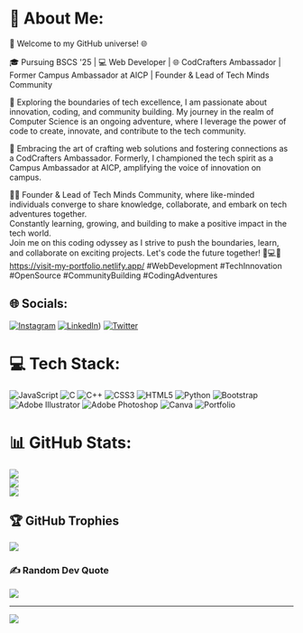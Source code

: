 # 💫 About Me:
🚀 Welcome to my GitHub universe! 🌐

🎓 Pursuing BSCS '25 | 💻 Web Developer | 🌐 CodCrafters Ambassador | Former Campus Ambassador at AICP | Founder & Lead of Tech Minds Community<br>

🌟 Exploring the boundaries of tech excellence, I am passionate about innovation, coding, and community building. My journey in the realm of Computer Science is an ongoing adventure, where I leverage the power of code to create, innovate, and contribute to the tech community.<br>

🔧 Embracing the art of crafting web solutions and fostering connections as a CodCrafters Ambassador. Formerly, I championed the tech spirit as a Campus Ambassador at AICP, amplifying the voice of innovation on campus.<br>

👨‍💻 Founder & Lead of Tech Minds Community, where like-minded individuals converge to share knowledge, collaborate, and embark on tech adventures together.<br>
 Constantly learning, growing, and building to make a positive impact in the tech world.<br>
Join me on this coding odyssey as I strive to push the boundaries, learn, and collaborate on exciting projects. Let's code the future together! 🌈💻✨<br>
https://visit-my-portfolio.netlify.app/
#WebDevelopment #TechInnovation #OpenSource #CommunityBuilding #CodingAdventures


## 🌐 Socials:
[![Instagram](https://img.shields.io/badge/Instagram-%23E4405F.svg?logo=Instagram&logoColor=white)](https://instagram.com/m_aisha786) [![LinkedIn](https://img.shields.io/badge/LinkedIn-%230077B5.svg?logo=linkedin&logoColor=white)](https://www.linkedin.com/in/ayesha-munawar-34aab9237/)) [![Twitter](https://img.shields.io/badge/Twitter-%231DA1F2.svg?logo=Twitter&logoColor=white)](https://twitter.com/aisha2334194740) 

# 💻 Tech Stack:
![JavaScript](https://img.shields.io/badge/javascript-%23323330.svg?style=for-the-badge&logo=javascript&logoColor=%23F7DF1E) ![C](https://img.shields.io/badge/c-%2300599C.svg?style=for-the-badge&logo=c&logoColor=white) ![C++](https://img.shields.io/badge/c++-%2300599C.svg?style=for-the-badge&logo=c%2B%2B&logoColor=white) ![CSS3](https://img.shields.io/badge/css3-%231572B6.svg?style=for-the-badge&logo=css3&logoColor=white) ![HTML5](https://img.shields.io/badge/html5-%23E34F26.svg?style=for-the-badge&logo=html5&logoColor=white) ![Python](https://img.shields.io/badge/python-3670A0?style=for-the-badge&logo=python&logoColor=ffdd54) ![Bootstrap](https://img.shields.io/badge/bootstrap-%23563D7C.svg?style=for-the-badge&logo=bootstrap&logoColor=white) ![Adobe Illustrator](https://img.shields.io/badge/adobeillustrator-%23FF9A00.svg?style=for-the-badge&logo=adobeillustrator&logoColor=white) ![Adobe Photoshop](https://img.shields.io/badge/adobephotoshop-%2331A8FF.svg?style=for-the-badge&logo=adobephotoshop&logoColor=white) ![Canva](https://img.shields.io/badge/Canva-%2300C4CC.svg?style=for-the-badge&logo=Canva&logoColor=white) ![Portfolio](https://img.shields.io/badge/Portfolio-%23000000.svg?style=for-the-badge&logo=firefox&logoColor=#FF7139)
# 📊 GitHub Stats:
![](https://github-readme-stats.vercel.app/api?username=ayeshamunawar1&theme=dark&hide_border=false&include_all_commits=false&count_private=false)<br/>
![](https://github-readme-streak-stats.herokuapp.com/?user=ayeshamunawar1&theme=dark&hide_border=false)<br/>
![](https://github-readme-stats.vercel.app/api/top-langs/?username=ayeshamunawar1&theme=dark&hide_border=false&include_all_commits=false&count_private=false&layout=compact)

## 🏆 GitHub Trophies
![](https://github-profile-trophy.vercel.app/?username=ayeshamunawar1&theme=radical&no-frame=true&no-bg=false&margin-w=4)

### ✍️ Random Dev Quote
![](https://quotes-github-readme.vercel.app/api?type=horizontal&theme=radical)

---
[![](https://visitcount.itsvg.in/api?id=ayeshamunawar1&icon=0&color=0)](https://visitcount.itsvg.in)

<!-- Proudly created with GPRM ( https://gprm.itsvg.in ) -->
